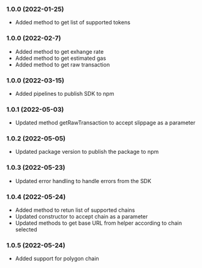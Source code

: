 ### 1.0.0 (2022-01-25)

- Added method to get list of supported tokens

### 1.0.0 (2022-02-7)

- Added method to get exhange rate
- Added method to get estimated gas
- Added method to get raw transaction

### 1.0.0 (2022-03-15)

- Added pipelines to publish SDK to npm 

### 1.0.1 (2022-05-03)

- Updated method getRawTransaction to accept slippage as a parameter

### 1.0.2 (2022-05-05)

- Updated package version to publish the package to npm

### 1.0.3 (2022-05-23)

- Updated error handling to handle errors from the SDK

### 1.0.4 (2022-05-24)

- Added method to retun list of supported chains
- Updated constructor to accept chain as a parameter
- Updated methods to get base URL from helper according to chain selected 

### 1.0.5 (2022-05-24)

- Added support for polygon chain
